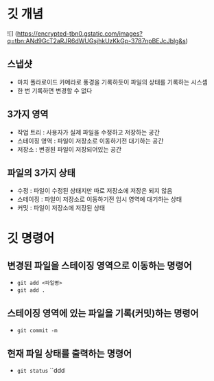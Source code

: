 # 깃 개념

![] (https://encrypted-tbn0.gstatic.com/images?q=tbn:ANd9GcT2aRJR6dWUGsjhkUzKkGp-3787npBEJcJblg&s)

## 스냅샷

- 마치 폴라로이드 카메라로 풍경을 기록하듯이 파일의 상태를 기록하는 시스셈
- 한 번 기록하면 변경할 수 없다

## 3가지 영역

- 작업 트리 : 사용자가 실제 파일을 수정하고 저장하는 공간
- 스테이징 영역 : 파일이 저장소로 이동하기전 대기하는 공간
- 저장소 : 변경된 파일이 저장되어있는 공간

## 파일의 3가지 상태

- 수정 : 파일이 수정된 상태지만 따로 저장소에 저장은 되지 않음
- 스테이징 : 파일이 저장소로 이동하기전 임시 영역에 대기하는 상태
- 커밋 : 파일이 저장소에 저장된 상태

# 깃 명령어

## 변경된 파일을 스테이징 영역으로 이동하는 명령어

- `git add <파일명>`
- `git add .`

## 스테이징 영역에 있는 파일을 기록(커밋)하는 명령어

- `git commit -m`

## 현재 파일 상태를 출력하는 명령어

- `git status`
``ddd